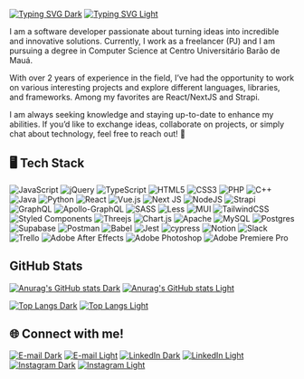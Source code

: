 [![Typing SVG Dark](https://readme-typing-svg.demolab.com?font=Fira+Code&weight=600&size=25&pause=5000&color=4493F8&random=false&width=435&lines=Hello%2C+I'm+Pedro+Estev%C3%A3o!#gh-dark-mode-only)](https://git.io/typing-svg#gh-dark-mode-only) 
[![Typing SVG Light](https://readme-typing-svg.demolab.com?font=Fira+Code&weight=600&size=25&pause=5000&color=1073E7&random=false&width=435&lines=Hello%2C+I'm+Pedro+Estev%C3%A3o!#gh-light-mode-only)](https://git.io/typing-svg#gh-light-mode-only)

I am a software developer passionate about turning ideas into incredible and innovative solutions. Currently, I work as a freelancer (PJ) and I am pursuing a degree in Computer Science at Centro Universitário Barão de Mauá.

With over 2 years of experience in the field, I’ve had the opportunity to work on various interesting projects and explore different languages, libraries, and frameworks. Among my favorites are React/NextJS and Strapi.

I am always seeking knowledge and staying up-to-date to enhance my abilities. If you’d like to exchange ideas, collaborate on projects, or simply chat about technology, feel free to reach out! 👋

## 🖥 Tech Stack

![JavaScript](https://img.shields.io/badge/javascript-%23323330.svg?style=for-the-badge&logo=javascript&logoColor=%23F7DF1E) 
![jQuery](https://img.shields.io/badge/jquery-%230769AD.svg?style=for-the-badge&logo=jquery&logoColor=white)
![TypeScript](https://img.shields.io/badge/typescript-%23007ACC.svg?style=for-the-badge&logo=typescript&logoColor=white) 
![HTML5](https://img.shields.io/badge/html5-%23E34F26.svg?style=for-the-badge&logo=html5&logoColor=white) 
![CSS3](https://img.shields.io/badge/css3-%231572B6.svg?style=for-the-badge&logo=css3&logoColor=white) 
![PHP](https://img.shields.io/badge/php-%23777BB4.svg?style=for-the-badge&logo=php&logoColor=white) 
![C++](https://img.shields.io/badge/c++-%2300599C.svg?style=for-the-badge&logo=c%2B%2B&logoColor=white) 
![Java](https://img.shields.io/badge/java-%23ED8B00.svg?style=for-the-badge&logo=openjdk&logoColor=white)
![Python](https://img.shields.io/badge/python-3670A0?style=for-the-badge&logo=python&logoColor=ffdd54)
![React](https://img.shields.io/badge/react-%2320232a.svg?style=for-the-badge&logo=react&logoColor=%2361DAFB) 
![Vue.js](https://img.shields.io/badge/vuejs-%2335495e.svg?style=for-the-badge&logo=vuedotjs&logoColor=%234FC08D) 
![Next JS](https://img.shields.io/badge/Next-black?style=for-the-badge&logo=next.js&logoColor=white) 
![NodeJS](https://img.shields.io/badge/node.js-6DA55F?style=for-the-badge&logo=node.js&logoColor=white)
![Strapi](https://img.shields.io/badge/strapi-%232E7EEA.svg?style=for-the-badge&logo=strapi&logoColor=white) 
![GraphQL](https://img.shields.io/badge/-GraphQL-E10098?style=for-the-badge&logo=graphql&logoColor=white) 
![Apollo-GraphQL](https://img.shields.io/badge/-ApolloGraphQL-311C87?style=for-the-badge&logo=apollo-graphql) 
![SASS](https://img.shields.io/badge/SASS-hotpink.svg?style=for-the-badge&logo=SASS&logoColor=white) 
![Less](https://img.shields.io/badge/less-2B4C80?style=for-the-badge&logo=less&logoColor=white) 
![MUI](https://img.shields.io/badge/MUI-%230081CB.svg?style=for-the-badge&logo=material-ui&logoColor=white) 
![TailwindCSS](https://img.shields.io/badge/tailwindcss-%2338B2AC.svg?style=for-the-badge&logo=tailwind-css&logoColor=white) 
![Styled Components](https://img.shields.io/badge/styled--components-DB7093?style=for-the-badge&logo=styled-components&logoColor=white) 
![Threejs](https://img.shields.io/badge/threejs-black?style=for-the-badge&logo=three.js&logoColor=white) 
![Chart.js](https://img.shields.io/badge/chart.js-F5788D.svg?style=for-the-badge&logo=chart.js&logoColor=white) 
![Apache](https://img.shields.io/badge/apache-%23D42029.svg?style=for-the-badge&logo=apache&logoColor=white) 
![MySQL](https://img.shields.io/badge/mysql-4479A1.svg?style=for-the-badge&logo=mysql&logoColor=white) 
![Postgres](https://img.shields.io/badge/postgres-%23316192.svg?style=for-the-badge&logo=postgresql&logoColor=white) 
![Supabase](https://img.shields.io/badge/Supabase-3ECF8E?style=for-the-badge&logo=supabase&logoColor=white) 
![Postman](https://img.shields.io/badge/Postman-FF6C37?style=for-the-badge&logo=postman&logoColor=white) 
![Babel](https://img.shields.io/badge/Babel-F9DC3e?style=for-the-badge&logo=babel&logoColor=black) 
![Jest](https://img.shields.io/badge/-jest-%23C21325?style=for-the-badge&logo=jest&logoColor=white) 
![cypress](https://img.shields.io/badge/-cypress-%23E5E5E5?style=for-the-badge&logo=cypress&logoColor=058a5e) 
![Notion](https://img.shields.io/badge/Notion-%23000000.svg?style=for-the-badge&logo=notion&logoColor=white) 
![Slack](https://img.shields.io/badge/Slack-4A154B?style=for-the-badge&logo=slack&logoColor=white) 
![Trello](https://img.shields.io/badge/Trello-%23026AA7.svg?style=for-the-badge&logo=Trello&logoColor=white) 
![Adobe After Effects](https://img.shields.io/badge/Adobe%20After%20Effects-9999FF.svg?style=for-the-badge&logo=Adobe%20After%20Effects&logoColor=white)
![Adobe Photoshop](https://img.shields.io/badge/adobe%20photoshop-%2331A8FF.svg?style=for-the-badge&logo=adobe%20photoshop&logoColor=white)
![Adobe Premiere Pro](https://img.shields.io/badge/Adobe%20Premiere%20Pro-9999FF.svg?style=for-the-badge&logo=Adobe%20Premiere%20Pro&logoColor=white)

## GitHub Stats

[![Anurag's GitHub stats Dark](https://github-readme-stats.vercel.app/api?username=Pedro-Estevao&show_icons=true&count_private=true&text_color=848d97&border_radius=10&border_color=30363db3&theme=transparent#gh-dark-mode-only)](https://github.com/Pedro-Estevao/github-readme-stats#gh-dark-mode-only)
[![Anurag's GitHub stats Light](https://github-readme-stats.vercel.app/api?username=Pedro-Estevao&show_icons=true&count_private=true&text_color=636c76&border_radius=10&border_color=d0d7de&theme=transparent#gh-light-mode-only)](https://github.com/Pedro-Estevao/github-readme-stats#gh-light-mode-only)

[![Top Langs Dark](https://github-readme-stats.vercel.app/api/top-langs/?username=anuraghazra&layout=compact&langs_count=10&show_icons=true&count_private=true&text_color=848d97&border_radius=10&border_color=30363db3&theme=transparent#gh-dark-mode-only)](https://github.com/anuraghazra/github-readme-stats#gh-dark-mode-only)
[![Top Langs Light](https://github-readme-stats.vercel.app/api/top-langs/?username=anuraghazra&layout=compact&langs_count=10&show_icons=true&count_private=true&text_color=848d97&border_radius=10&border_color=30363db3&theme=transparent#gh-light-mode-only)](https://github.com/anuraghazra/github-readme-stats#gh-light-mode-only)

## 🌐 Connect with me!

[![E-mail Dark](https://img.shields.io/badge/Email-rgba(0%2C0%2C0%2C0)?style=for-the-badge&logo=gmail&logoColor=%234493F8&labelColor=rgba(0%2C0%2C0%2C0)&color=rgba(0%2C0%2C0%2C0)#gh-dark-mode-only)](mailto:contato@pedroestevao.com#gh-dark-mode-only)
[![E-mail Light](https://img.shields.io/badge/Email-%231073E7?style=for-the-badge&logo=gmail&logoColor=%234493F8&labelColor=rgba(0%2C0%2C0%2C0)#gh-light-mode-only)](mailto:contato@pedroestevao.com#gh-light-mode-only)
[![LinkedIn Dark](https://img.shields.io/badge/LinkedIn-rgba(0%2C0%2C0%2C0)?style=for-the-badge&logo=linkedin&logoColor=%234493F8&labelColor=rgba(0%2C0%2C0%2C0)&color=rgba(0%2C0%2C0%2C0)#gh-dark-mode-only)](https://www.linkedin.com/in/pedro-estevao/#gh-dark-mode-only)
[![LinkedIn Light](https://img.shields.io/badge/LinkedIn-%231073E7?style=for-the-badge&logo=linkedin&logoColor=%234493F8&labelColor=rgba(0%2C0%2C0%2C0)#gh-light-mode-only)](https://www.linkedin.com/in/pedro-estevao/#gh-light-mode-only)
[![Instagram Dark](https://img.shields.io/badge/Instagram-rgba(0%2C0%2C0%2C0)?style=for-the-badge&logo=instagram&logoColor=%234493F8&labelColor=rgba(0%2C0%2C0%2C0)&color=rgba(0%2C0%2C0%2C0)#gh-dark-mode-only)](https://www.instagram.com/pedro_estevao_paulista/#gh-dark-mode-only)
[![Instagram Light](https://img.shields.io/badge/Instagram-%231073E7?style=for-the-badge&logo=instagram&logoColor=%234493F8&labelColor=rgba(0%2C0%2C0%2C0)#gh-light-mode-only)](https://www.instagram.com/pedro_estevao_paulista/#gh-light-mode-only)

<!--
**Pedro-Estevao/Pedro-Estevao** is a ✨ _special_ ✨ repository because its `README.md` (this file) appears on your GitHub profile.

Here are some ideas to get you started:

- 🔭 I’m currently working on ...
- 🌱 I’m currently learning ...
- 👯 I’m looking to collaborate on ...
- 🤔 I’m looking for help with ...
- 💬 Ask me about ...
- 📫 How to reach me: ...
- 😄 Pronouns: ...
- ⚡ Fun fact: ...
-->
